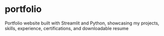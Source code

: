 # portfolio
Portfolio website built with Streamlit and Python, showcasing my projects, skills, experience, certifications, and downloadable resume
